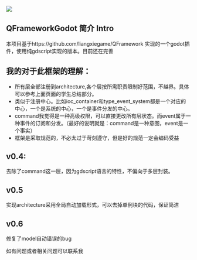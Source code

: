 
[![](https://img.shields.io/badge/license-MIT-blue.svg)](https://github.com/liangxiegame/QFramework/blob/master/LICENSE)

## QFrameworkGodot 简介 Intro

本项目基于https://github.com/liangxiegame/QFramework 实现的一个godot插件，使用纯gdscript实现的版本。目前还在完善

## 我的对于此框架的理解：

- 所有层全部注册到architecture,各个层按所需职责限制好范围，不越界。具体可以参考上面页面的学生总结部分。
- 类似于注册中心。比如ioc_container和type_event_system都是一个对应的中心，一个是系统的中心，一个是事件分发的中心。
- command我觉得是一种高级权限，可以直接更改所有层状态。而event属于一种事件的订阅和分发。（最好的说明就是：command是一种意图，event是一个事实）
- 框架是采取规范的，不必太过于苛刻遵守，但是好的规范一定会编码受益



## v0.4:
去除了command这一层，因为gdscript语言的特性，不偏向于多层封装。

## v0.5
实现architecture采用全局自动加载形式，可以去掉单例块的代码，保证简洁

## v0.6
修复了model自动错误的bug

如有问题或者相关问题可以联系我
